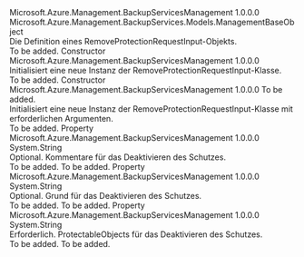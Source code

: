 <Type Name="RemoveProtectionRequestInput" FullName="Microsoft.Azure.Management.BackupServices.Models.RemoveProtectionRequestInput">
  <TypeSignature Language="C#" Value="public class RemoveProtectionRequestInput : Microsoft.Azure.Management.BackupServices.Models.ManagementBaseObject" />
  <TypeSignature Language="ILAsm" Value=".class public auto ansi beforefieldinit RemoveProtectionRequestInput extends Microsoft.Azure.Management.BackupServices.Models.ManagementBaseObject" />
  <TypeSignature Language="DocId" Value="T:Microsoft.Azure.Management.BackupServices.Models.RemoveProtectionRequestInput" />
  <TypeSignature Language="VB.NET" Value="Public Class RemoveProtectionRequestInput&#xA;Inherits ManagementBaseObject" />
  <TypeSignature Language="F#" Value="type RemoveProtectionRequestInput = class&#xA;    inherit ManagementBaseObject" />
  <AssemblyInfo>
    <AssemblyName>Microsoft.Azure.Management.BackupServicesManagement</AssemblyName>
    <AssemblyVersion>1.0.0.0</AssemblyVersion>
  </AssemblyInfo>
  <Base>
    <BaseTypeName>Microsoft.Azure.Management.BackupServices.Models.ManagementBaseObject</BaseTypeName>
  </Base>
  <Interfaces />
  <Docs>
    <summary>
            Die Definition eines RemoveProtectionRequestInput-Objekts.
            </summary>
    <remarks>To be added.</remarks>
  </Docs>
  <Members>
    <Member MemberName=".ctor">
      <MemberSignature Language="C#" Value="public RemoveProtectionRequestInput ();" />
      <MemberSignature Language="ILAsm" Value=".method public hidebysig specialname rtspecialname instance void .ctor() cil managed" />
      <MemberSignature Language="DocId" Value="M:Microsoft.Azure.Management.BackupServices.Models.RemoveProtectionRequestInput.#ctor" />
      <MemberSignature Language="VB.NET" Value="Public Sub New ()" />
      <MemberType>Constructor</MemberType>
      <AssemblyInfo>
        <AssemblyName>Microsoft.Azure.Management.BackupServicesManagement</AssemblyName>
        <AssemblyVersion>1.0.0.0</AssemblyVersion>
      </AssemblyInfo>
      <Parameters />
      <Docs>
        <summary>
            Initialisiert eine neue Instanz der RemoveProtectionRequestInput-Klasse.
            </summary>
        <remarks>To be added.</remarks>
      </Docs>
    </Member>
    <Member MemberName=".ctor">
      <MemberSignature Language="C#" Value="public RemoveProtectionRequestInput (string removeProtectionOption);" />
      <MemberSignature Language="ILAsm" Value=".method public hidebysig specialname rtspecialname instance void .ctor(string removeProtectionOption) cil managed" />
      <MemberSignature Language="DocId" Value="M:Microsoft.Azure.Management.BackupServices.Models.RemoveProtectionRequestInput.#ctor(System.String)" />
      <MemberSignature Language="VB.NET" Value="Public Sub New (removeProtectionOption As String)" />
      <MemberSignature Language="F#" Value="new Microsoft.Azure.Management.BackupServices.Models.RemoveProtectionRequestInput : string -&gt; Microsoft.Azure.Management.BackupServices.Models.RemoveProtectionRequestInput" Usage="new Microsoft.Azure.Management.BackupServices.Models.RemoveProtectionRequestInput removeProtectionOption" />
      <MemberType>Constructor</MemberType>
      <AssemblyInfo>
        <AssemblyName>Microsoft.Azure.Management.BackupServicesManagement</AssemblyName>
        <AssemblyVersion>1.0.0.0</AssemblyVersion>
      </AssemblyInfo>
      <Parameters>
        <Parameter Name="removeProtectionOption" Type="System.String" />
      </Parameters>
      <Docs>
        <param name="removeProtectionOption">To be added.</param>
        <summary>
            Initialisiert eine neue Instanz der RemoveProtectionRequestInput-Klasse mit erforderlichen Argumenten.
            </summary>
        <remarks>To be added.</remarks>
      </Docs>
    </Member>
    <Member MemberName="Comments">
      <MemberSignature Language="C#" Value="public string Comments { get; set; }" />
      <MemberSignature Language="ILAsm" Value=".property instance string Comments" />
      <MemberSignature Language="DocId" Value="P:Microsoft.Azure.Management.BackupServices.Models.RemoveProtectionRequestInput.Comments" />
      <MemberSignature Language="VB.NET" Value="Public Property Comments As String" />
      <MemberSignature Language="F#" Value="member this.Comments : string with get, set" Usage="Microsoft.Azure.Management.BackupServices.Models.RemoveProtectionRequestInput.Comments" />
      <MemberType>Property</MemberType>
      <AssemblyInfo>
        <AssemblyName>Microsoft.Azure.Management.BackupServicesManagement</AssemblyName>
        <AssemblyVersion>1.0.0.0</AssemblyVersion>
      </AssemblyInfo>
      <ReturnValue>
        <ReturnType>System.String</ReturnType>
      </ReturnValue>
      <Docs>
        <summary>
            Optional. Kommentare für das Deaktivieren des Schutzes.
            </summary>
        <value>To be added.</value>
        <remarks>To be added.</remarks>
      </Docs>
    </Member>
    <Member MemberName="Reason">
      <MemberSignature Language="C#" Value="public string Reason { get; set; }" />
      <MemberSignature Language="ILAsm" Value=".property instance string Reason" />
      <MemberSignature Language="DocId" Value="P:Microsoft.Azure.Management.BackupServices.Models.RemoveProtectionRequestInput.Reason" />
      <MemberSignature Language="VB.NET" Value="Public Property Reason As String" />
      <MemberSignature Language="F#" Value="member this.Reason : string with get, set" Usage="Microsoft.Azure.Management.BackupServices.Models.RemoveProtectionRequestInput.Reason" />
      <MemberType>Property</MemberType>
      <AssemblyInfo>
        <AssemblyName>Microsoft.Azure.Management.BackupServicesManagement</AssemblyName>
        <AssemblyVersion>1.0.0.0</AssemblyVersion>
      </AssemblyInfo>
      <ReturnValue>
        <ReturnType>System.String</ReturnType>
      </ReturnValue>
      <Docs>
        <summary>
            Optional. Grund für das Deaktivieren des Schutzes.
            </summary>
        <value>To be added.</value>
        <remarks>To be added.</remarks>
      </Docs>
    </Member>
    <Member MemberName="RemoveProtectionOption">
      <MemberSignature Language="C#" Value="public string RemoveProtectionOption { get; set; }" />
      <MemberSignature Language="ILAsm" Value=".property instance string RemoveProtectionOption" />
      <MemberSignature Language="DocId" Value="P:Microsoft.Azure.Management.BackupServices.Models.RemoveProtectionRequestInput.RemoveProtectionOption" />
      <MemberSignature Language="VB.NET" Value="Public Property RemoveProtectionOption As String" />
      <MemberSignature Language="F#" Value="member this.RemoveProtectionOption : string with get, set" Usage="Microsoft.Azure.Management.BackupServices.Models.RemoveProtectionRequestInput.RemoveProtectionOption" />
      <MemberType>Property</MemberType>
      <AssemblyInfo>
        <AssemblyName>Microsoft.Azure.Management.BackupServicesManagement</AssemblyName>
        <AssemblyVersion>1.0.0.0</AssemblyVersion>
      </AssemblyInfo>
      <ReturnValue>
        <ReturnType>System.String</ReturnType>
      </ReturnValue>
      <Docs>
        <summary>
            Erforderlich. ProtectableObjects für das Deaktivieren des Schutzes.
            </summary>
        <value>To be added.</value>
        <remarks>To be added.</remarks>
      </Docs>
    </Member>
  </Members>
</Type>